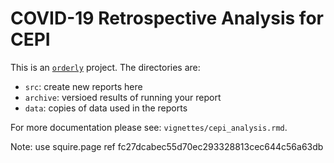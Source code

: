 # COVID-19 Retrospective Analysis for CEPI

This is an [`orderly`](https://github.com/vimc/orderly) project.  The directories are:

* `src`: create new reports here
* `archive`: versioed results of running your report
* `data`: copies of data used in the reports

For more documentation please see: `vignettes/cepi_analysis.rmd`.

Note: use squire.page ref fc27dcabec55d70ec293328813cec644c56a63db

